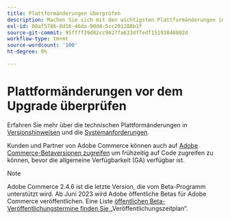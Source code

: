 ```yaml
---
title: Plattformänderungen überprüfen
description: Machen Sie sich mit den wichtigsten Plattformänderungen in einer Version vertraut, während Sie sich auf die Aktualisierung Ihres Adobe Commerce-Projekts vorbereiten.
exl-id: 08af5786-8d16-46da-90d4-5cc201288b1f
source-git-commit: 95ffff39d82cc9027fa633dffedf15193040802d
workflow-type: tm+mt
source-wordcount: '100'
ht-degree: 0%

---
```


# Plattformänderungen vor dem Upgrade überprüfen

Erfahren Sie mehr über die technischen Plattformänderungen in [Versionshinweisen](../../release/release-notes/overview.md) und die [Systemanforderungen](../../installation/system-requirements.md).

Kunden und Partner von Adobe Commerce können auch auf [Adobe Commerce-Betaversionen zugreifen](../../release/beta.md) um frühzeitig auf Code zugreifen zu können, bevor die allgemeine Verfügbarkeit (GA) verfügbar ist.

>[!NOTE]
>
>Adobe Commerce 2.4.6 ist die letzte Version, die vom Beta-Programm unterstützt wird. Ab Juni 2023 wird Adobe öffentliche Betas für Adobe Commerce veröffentlichen. Eine Liste [ öffentlichen Beta-Veröffentlichungstermine finden Sie ](../../release/schedule.md) „Veröffentlichungszeitplan“.
